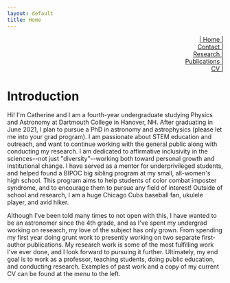 ```yaml
---
layout: default
title: Home
---
```


<div style="text-align: right"> <a href="http://www.catherineslaughter.space">| Home |</a></div>
<div style="text-align: right"> <a href="http://www.catherineslaughter.space/contact/"> Contact |</a></div>
<div style="text-align: right"> <a href="http://www.catherineslaughter.space/research/"> Research |</a></div>
<div style="text-align: right"> <a href="http://www.catherineslaughter.space/publications/"> Publications |</a></div>
<div style="text-align: right"> <a href="http://www.catherineslaughter.space/cv/"> CV |</a></div>

# Introduction
Hi! I'm Catherine and I am a fourth-year undergraduate studying Physics and Astronomy at Dartmouth College in Hanover, NH. After graduating in June 2021, I plan to pursue a PhD in astronomy and astrophysics (please let me into your grad program). I am passionate about STEM education and outreach, and want to continue working with the general public along with conducting my research. I am dedicated to affirmative inclusivity in the sciences--not just "diversity"--working both toward personal growth and institutional change. I have served as a mentor for underprivileged students, and helped found a BIPOC big sibling program at my small, all-women's high school. This program aims to help students of color combat imposter syndrome, and to encourage them to pursue any field of interest! Outside of school and research, I am a huge Chicago Cubs baseball fan, ukulele player, and avid hiker. 

Although I've been told many times to not open with this, I have wanted to be an astronomer since the 4th grade, and as I've spent my undergrad working on research, my love of the subject has only grown. From spending my first year doing grunt work to presently working on two separate first-author publications. My research work is some of the most fulfilling work I've ever done, and I look forward to pursuing it further. Ultimately, my end goal is to work as a professor, teaching students, doing public education, and conducting research. Examples of past work and a copy of my current CV can be found at the menu to the left.

<!--![CVpg1](https://github.com/catieslaughts/catieslaughts.github.io/blob/master/websitecvpg1.jpg)-->


<!--For more details see [GitHub Flavored Markdown](https://guides.github.com/features/mastering-markdown/).-->
